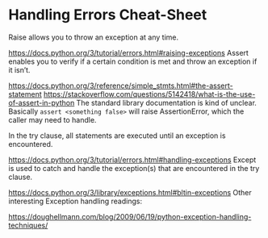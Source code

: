 # Handling Errors Cheat-Sheet
Raise allows you to throw an exception at any time.

https://docs.python.org/3/tutorial/errors.html#raising-exceptions
Assert enables you to verify if a certain condition is met and throw an exception if it isn’t.

https://docs.python.org/3/reference/simple_stmts.html#the-assert-statement
https://stackoverflow.com/questions/5142418/what-is-the-use-of-assert-in-python
The standard library documentation is kind of unclear. Basically `assert <something false>` will raise AssertionError, which the caller may need to handle.

In the try clause, all statements are executed until an exception is encountered.

https://docs.python.org/3/tutorial/errors.html#handling-exceptions
Except is used to catch and handle the exception(s) that are encountered in the try clause.

https://docs.python.org/3/library/exceptions.html#bltin-exceptions
Other interesting Exception handling readings:

https://doughellmann.com/blog/2009/06/19/python-exception-handling-techniques/